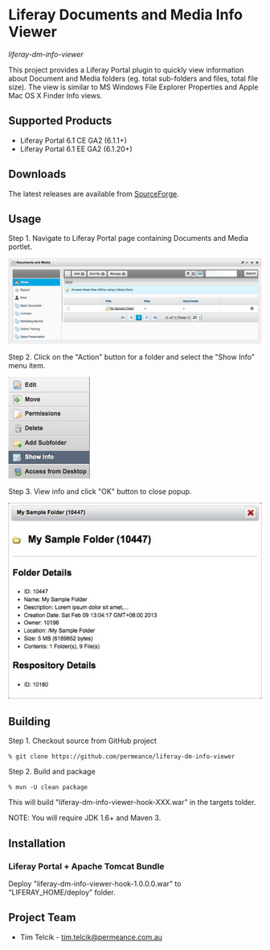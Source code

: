 # Liferay Documents and Media Info Viewer

*liferay-dm-info-viewer*

This project provides a Liferay Portal plugin to quickly view information about Document and Media folders (eg. total sub-folders and files, total file size). 
The view is similar to MS Windows File Explorer Properties and Apple Mac OS X Finder Info views.


## Supported Products

* Liferay Portal 6.1 CE GA2 (6.1.1+)
* Liferay Portal 6.1 EE GA2 (6.1.20+)


## Downloads

The latest releases are available from [SourceForge](https://sourceforge.net/projects/permeance-apps/files/liferay-documents-and-media-info-viewer/releases/ "Liferay Documents and Media Info Viewer").


## Usage

Step 1. Navigate to Liferay Portal page containing Documents and Media portlet.

![Documents and Media Portlet](/docs/images/liferay-dm-portlet-root-folder-view-20130209.png "Documents an Media Portlet")

Step 2. Click on the "Action" button for a folder and select the "Show Info" menu item.

![Documents and Media Folder Action Menu](/docs/images/liferay-dm-portlet-folder-info-action-menu-20130319T0043.png "Documents an Media Folder Action Menu")

Step 3. View info and click "OK" button to close popup.

![Documents and Media Folder Info Popup](/docs/images/liferay-dm-portlet-folder-info-popup-20130321T1659.jpg "Documents an Media Folder Info Popup")


## Building

Step 1. Checkout source from GitHub project

    % git clone https://github.com/permeance/liferay-dm-info-viewer

Step 2. Build and package

    % mvn -U clean package

This will build "liferay-dm-info-viewer-hook-XXX.war" in the targets tolder.

NOTE: You will require JDK 1.6+ and Maven 3.


## Installation

### Liferay Portal + Apache Tomcat Bundle

Deploy "liferay-dm-info-viewer-hook-1.0.0.0.war" to "LIFERAY_HOME/deploy" folder.


## Project Team

* Tim Telcik - tim.telcik@permeance.com.au

